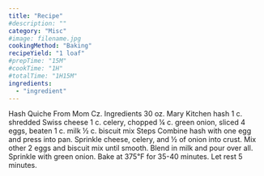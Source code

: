 ```yaml
---
title: "Recipe"
#description: ""
category: "Misc"
#image: filename.jpg
cookingMethod: "Baking"
recipeYield: "1 loaf"
#prepTime: "15M"
#cookTime: "1H"
#totalTime: "1H15M"
ingredients:
  - "ingredient"
---
```


Hash Quiche
From Mom Cz.
Ingredients
30 oz. Mary Kitchen hash
1 c. shredded Swiss cheese
1 c. celery, chopped
¼ c. green onion, sliced
4 eggs, beaten
1 c. milk
½ c. biscuit mix
Steps
Combine hash with one egg and press into pan.
Sprinkle cheese, celery, and ½ of onion into crust.
Mix other 2 eggs and biscuit mix until smooth. Blend in milk and pour over all.
Sprinkle with green onion.
Bake at 375℉ for 35-40 minutes.
Let rest 5 minutes.

